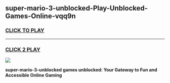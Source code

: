 
## super-mario-3-unblocked-Play-Unblocked-Games-Online-vqq9n
<h3>
<a href="https://premium76.site?title=super-mario-3-unblocked&ref=25A">CLICK TO PLAY</a></h3>
<hr>

<h3>
<a href="https://premium76.site?title=super-mario-3-unblocked&ref=25A">CLICK 2 PLAY</a>
  
</h3>

<a href="https://premium76.site?title=super-mario-3-unblocked&ref=25A"><img src="https://clearcache.store/games.png"></a>


**super-mario-3-unblocked games unblocked: Your Gateway to Fun and Accessible Online Gaming**
